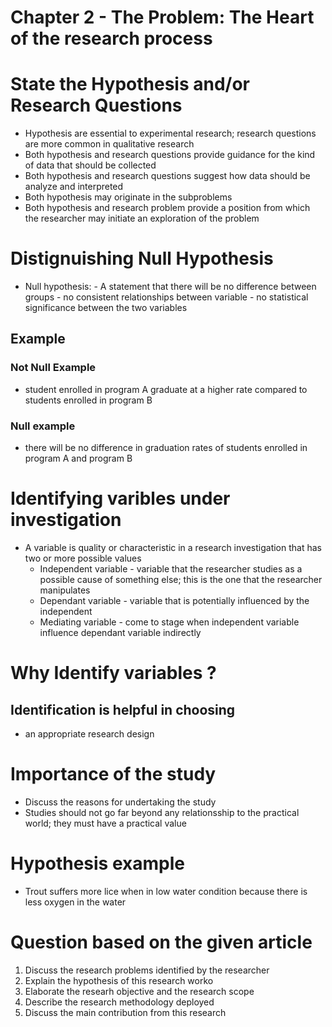 # Chapter 2 - The Problem: The Heart of the research process

# State the Hypothesis and/or Research Questions
- Hypothesis are essential to experimental research; research questions are more common in qualitative research
- Both hypothesis and research questions provide guidance for the kind of data that should be collected
- Both hypothesis and research questions suggest how data should be analyze and interpreted
- Both hypothesis may originate in the subproblems
- Both hypothesis and research problem provide a position from which the researcher may initiate an exploration of the problem

# Distignuishing Null Hypothesis
- Null hypothesis: 
		- A statement that there will be no difference between groups
		- no consistent relationships between variable
		- no statistical significance between the two variables

## Example

### Not Null Example
- student enrolled in program A graduate at a higher rate compared to students enrolled in program B 

### Null example
- there will be no difference in graduation rates of students enrolled in program A and program B

# Identifying varibles under investigation
- A variable is quality or characteristic in a research investigation that has two or more possible values
	- Independent variable - variable that the researcher studies as a possible cause of something else; this is the one that the researcher manipulates
	- Dependant variable - variable that is potentially influenced by the independent
	- Mediating variable - come to stage when independent variable influence dependant variable indirectly

# Why Identify variables ?
## Identification is helpful in choosing
- an appropriate research design

# Importance of the study
- Discuss the reasons for undertaking the study
- Studies should not go far beyond any relationsship to the practical world; they must have a practical value

# Hypothesis example
- Trout suffers more lice when in low water condition because there is less oxygen in the water

# Question based on the given article
1. Discuss the research problems identified by the researcher
2. Explain the hypothesis of this research worko
3. Elaborate the researh objective and the research scope
4. Describe the research methodology deployed
5. Discuss the main contribution from this research
